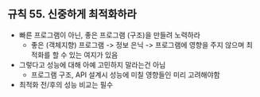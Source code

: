 ## 규칙 55. 신중하게 최적화하라 

- 빠른 프로그램이 아닌, 좋은 프로그램 (구조)을 만들려 노력하라 
    + 좋은 (객체지향) 프로그램 -> 정보 은닉 -> 프로그램에 영향을 주지 않으며 최적화를 할 수 있는 여지가 있음 
- 그렇다고 성능에 대해 아예 고민하지 말라는건 아님 
    + 프로그램 구조, API 설계시 성능에 미칠 영향들인 미리 고려해야함 
- 최적화 전/후의 성능 비교는 필수 